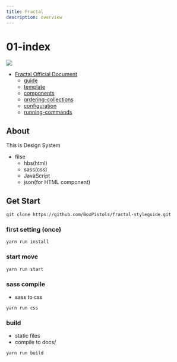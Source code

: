 ```yaml
---
title: Fractal
description: overview
---
```


# 01-index

![](/img/favicon.png)

- [Fractal Official Document](https://fractal.build/)
  - [guide](https://fractal.build/guide/)
  - [template](https://fractal.build/guide/core-concepts/view-templates.html)
  - [components](https://fractal.build/guide/components/)
  - [ordering-collections](https://fractal.build/guide/collections/#ordering-collections)
  - [configuration](https://fractal.build/guide/web/#configuration)
  - [running-commands](https://fractal.build/guide/cli/#running-commands)

## About

This is Design System

- filse
  - hbs\(html\)
  - sass\(css\)
  - JavaScript
  - json\(for HTML component\)

## Get Start

```
git clone https://github.com/BoxPistols/fractal-styleguide.git
```

### first setting \(once\)

```
yarn run install
```

### start move

```
yarn run start
```

### sass compile

- sass to css

```
yarn run css
```

### build

- static files
- compile to docs/

```
yarn run build
```

